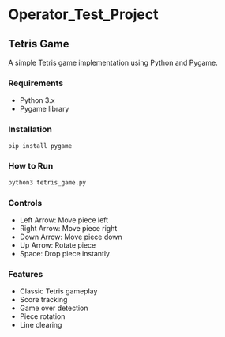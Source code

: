 # Operator_Test_Project

## Tetris Game

A simple Tetris game implementation using Python and Pygame.

### Requirements
- Python 3.x
- Pygame library

### Installation
```bash
pip install pygame
```

### How to Run
```bash
python3 tetris_game.py
```

### Controls
- Left Arrow: Move piece left
- Right Arrow: Move piece right
- Down Arrow: Move piece down
- Up Arrow: Rotate piece
- Space: Drop piece instantly

### Features
- Classic Tetris gameplay
- Score tracking
- Game over detection
- Piece rotation
- Line clearing